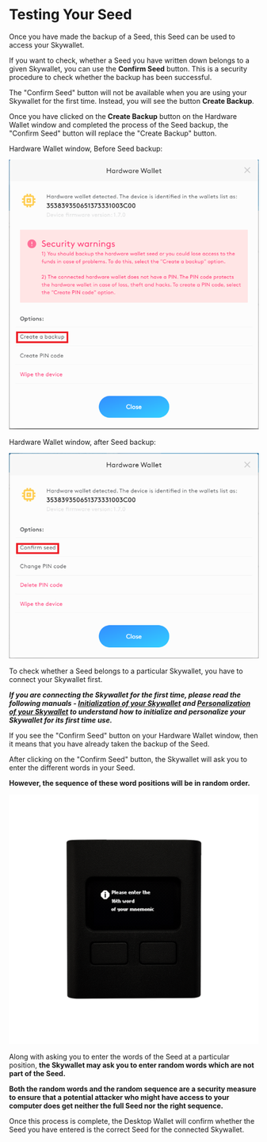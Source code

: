 # Testing Your Seed

Once you have made the backup of a Seed, this Seed can be used to access your Skywallet. 

If you want to check, whether a Seed you have written down belongs to a given Skywallet, you can use the **Confirm Seed** button. This is a security procedure to check whether the backup has been successful.

The "Confirm Seed" button will not be available when you are using your Skywallet for the first time. Instead, you will see the button **Create Backup**.

Once you have clicked on the **Create Backup** button on the Hardware Wallet window and completed the process of the Seed backup,  the "Confirm Seed" button will replace the "Create Backup" button.

Hardware Wallet window, Before Seed backup:

![Create Backup](https://github.com/sreekumar13/hardware-wallet-manual/blob/master/Testing%20your%20Seed%20-%201.png)

Hardware Wallet window, after Seed backup:

![Confirm Seed](https://github.com/sreekumar13/hardware-wallet-manual/blob/master/Testing%20your%20Seed%20-%202.PNG)

To check whether a Seed belongs to a particular Skywallet, you have to connect your Skywallet first. 

***If you are connecting the Skywallet for the first time, please read the following manuals - [Initialization of your Skywallet](https://github.com/skycoin/hardware-wallet/wiki/Initialize-the-wallet-setting-up) and [Personalization of your Skywallet](https://github.com/skycoin/hardware-wallet/wiki/Getting-to-know-the-wallet) to understand how to initialize and personalize your Skywallet for its first time use.***

If you see the "Confirm Seed" button on your Hardware Wallet window, then it means that you have already taken the backup of the Seed.

After clicking on the "Confirm Seed" button, the Skywallet will ask you to enter the different words in your Seed.

**However, the sequence of these word positions will be in random order.**

![Seed_Entry](https://github.com/sreekumar13/hardware-wallet-manual/blob/master/Skywallet%20Screen%20Mockup%20Edit_Skywallet%20Black_08.png)

Along with asking you to enter the words of the Seed at a particular position, **the Skywallet may ask you to enter random words which are not part of the Seed.**

**Both the random words and the random sequence are a security measure to ensure that a potential attacker who might have access to your computer does get neither the full Seed nor the right sequence.**

Once this process is complete, the Desktop Wallet will confirm whether the Seed you have entered is the correct Seed for the connected Skywallet.
